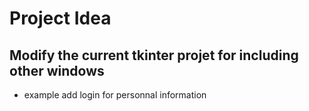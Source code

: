 # Project Idea

## Modify the current tkinter projet for including other windows
+ example add login for personnal information

